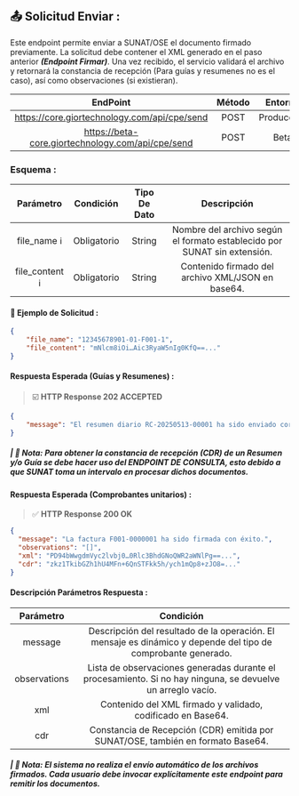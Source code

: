 
## **📤 Solicitud Enviar :**

Este endpoint permite enviar a SUNAT/OSE el documento firmado previamente. La solicitud debe contener el XML generado en el paso anterior **_(Endpoint Firmar)_**. Una vez recibido, el servicio validará el archivo y retornará la constancia de recepción (Para guías y resumenes no es el caso), así como observaciones (si existieran).

|                       EndPoint                      | Método |   Entorno  |
|:---------------------------------------------------:|:------:|:----------:|
|     https://core.giortechnology.com/api/cpe/send    |  POST  | Producción |
|  https://beta-core.giortechnology.com/api/cpe/send  |  POST  |    Beta    |

### **Esquema :**

|      Parámetro    |  Condición  | Tipo De Dato |                               Descripción                                |
|:-----------------:|:-----------:|:------------:|:------------------------------------------------------------------------:|
|    file_name ℹ️   | Obligatorio |    String    | Nombre del archivo según el formato establecido por SUNAT sin extensión. |
|  file_content ℹ️  | Obligatorio |    String    |          Contenido firmado del archivo XML/JSON en base64.               |

#### **🧪 Ejemplo de Solicitud :**

```json
{
    "file_name": "12345678901-01-F001-1",
    "file_content": "mNlcm8iOi…Aic3RyaW5nIg0KfQ==..."
}
```

####  **Respuesta Esperada (Guías y Resumenes) :**

> ☑️ **HTTP Response 202 ACCEPTED**

```json
{
    "message": "El resumen diario RC-20250513-00001 ha sido enviado correctamente a OSE. Pendiente de consulta."
}
```

##### **| 📝 Nota:** _Para obtener la constancia de recepción (CDR) de un Resumen y/o Guía se debe hacer uso del **ENDPOINT DE CONSULTA**, esto debido a que SUNAT toma un intervalo en procesar dichos documentos._

####  **Respuesta Esperada (Comprobantes unitarios) :**

> ✅ **HTTP Response 200 OK**

```json
{
  "message": "La factura F001-0000001 ha sido firmada con éxito.",
  "observations": "[]",
  "xml": "PD94bWwgdmVyc2lvbj0…0Rlc3BhdGNoQWR2aWNlPg==...",
  "cdr": "zkz1TkibGZh1hU4MFn+6QnSTFkk5h/ych1mQp8+zJO8=..."
}
```

#### **Descripción Parámetros Respuesta :**

|   Parámetro  |                                                   Condición                                                   |
|:------------:|:-------------------------------------------------------------------------------------------------------------:|
|    message   | Descripción del resultado de la operación. El mensaje es dinámico y depende del tipo de comprobante generado. |
| observations |  Lista de observaciones generadas durante el procesamiento. Si no hay ninguna, se devuelve un arreglo vacío.  |
|      xml     |                           Contenido del XML firmado y validado, codificado en Base64.                         |
|      cdr     |              	Constancia de Recepción (CDR) emitida por SUNAT/OSE, también en formato Base64.                |

##### **| 📝 Nota:** _El sistema no realiza el envío automático de los archivos firmados. Cada usuario debe invocar explícitamente este endpoint para remitir los documentos._